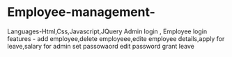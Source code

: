 # Employee-management-
Languages-Html,Css,Javascript,JQuery
Admin login , Employee login 
features - add employee,delete employeee,edite employee details,apply for leave,salary for admin set passowaord edit password grant leave 
